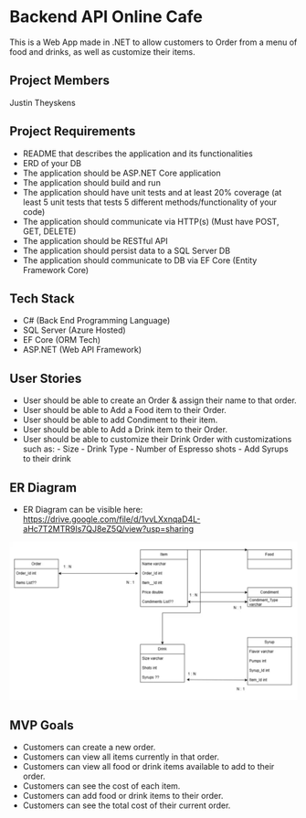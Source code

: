 # Backend API Online Cafe
This is a Web App made in .NET to allow customers to Order from a menu of food and drinks, as well as customize their items. 

## Project Members
Justin Theyskens

## Project Requirements
- README that describes the application and its functionalities
- ERD of your DB
- The application should be ASP.NET Core application
- The application should build and run
- The application should have unit tests and at least 20% coverage (at least 5 unit tests that tests 5 different methods/functionality of your code)
- The application should communicate via HTTP(s) (Must have POST, GET, DELETE)
- The application should be RESTful API
- The application should persist data to a SQL Server DB
- The application should communicate to DB via EF Core (Entity Framework Core)

## Tech Stack

- C# (Back End Programming Language)
- SQL Server (Azure Hosted)
- EF Core (ORM Tech)
- ASP.NET (Web API Framework)

## User Stories
- User should be able to create an Order & assign their name to that order.
- User should be able to Add a Food item to their Order.
- User should be able to add Condiment to their item.
- User should be able to Add a Drink item to their Order.
- User should be able to customize their Drink Order with customizations such as:
        - Size
        - Drink Type
        - Number of Espresso shots
        - Add Syrups to their drink

## ER Diagram

- ER Diagram can be visible here:
https://drive.google.com/file/d/1vvLXxnqaD4L-aHc7T2MTR9Is7QJ8eZ5Q/view?usp=sharing

![alt text](image.png)

## MVP Goals
- Customers can create a new order.
- Customers can view all items currently in that order.
- Customers can view all food or drink items available to add to their order.
- Customers can see the cost of each item.
- Customers can add food or drink items to their order.
- Customers can see the total cost of their current order.


